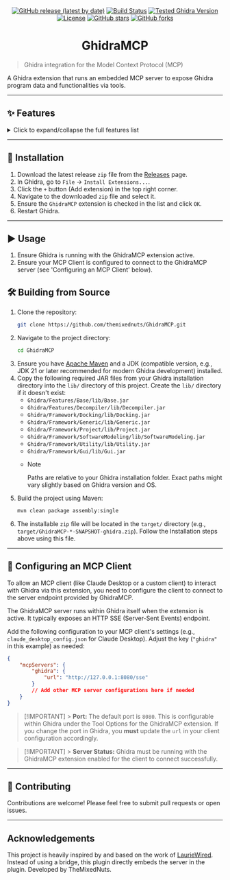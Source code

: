 <div align="center">
  <a href="https://github.com/themixednuts/GhidraMCP/releases"><img src="https://img.shields.io/github/v/release/themixednuts/GhidraMCP?label=latest%20release&style=flat-square" alt="GitHub release (latest by date)"></a>
  <a href="https://github.com/themixednuts/GhidraMCP/actions/workflows/build.yml"><img src="https://img.shields.io/github/actions/workflow/status/themixednuts/GhidraMCP/build.yml?style=flat-square" alt="Build Status"></a>
  <a href="#"><img src="https://img.shields.io/badge/Ghidra-11.3.2-blue?style=flat-square" alt="Tested Ghidra Version"></a>
  <a href="LICENSE"><img src="https://img.shields.io/badge/License-Apache%202.0-blue.svg?style=flat-square" alt="License"></a>
  <a href="https://github.com/themixednuts/GhidraMCP/stargazers"><img src="https://img.shields.io/github/stars/themixednuts/GhidraMCP?style=flat-square" alt="GitHub stars"></a>
  <a href="https://github.com/themixednuts/GhidraMCP/network/members"><img src="https://img.shields.io/github/forks/themixednuts/GhidraMCP?style=flat-square" alt="GitHub forks"></a>
</div>

<!-- Optional: Add a project logo here -->
<!-- <p align="center">
  <img src="PATH_TO_YOUR_LOGO.png" alt="GhidraMCP Logo" width="200"/>
</p> -->

<h1 align="center">GhidraMCP</h1>

> Ghidra integration for the Model Context Protocol (MCP)

A Ghidra extension that runs an embedded MCP server to expose Ghidra program data and functionalities via tools.

---

## ✨ Features

<details>
<summary>Click to expand/collapse the full features list</summary>

This extension exposes various Ghidra functionalities to MCP clients, grouped by category:

> [!TIP]
> To help manage limits on the number of enabled tools in some MCP clients, 'grouped' tools are available. These combine multiple related operations (e.g., several function operations) into a single tool interface. You can find links to these grouped tools in the category headers below (e.g., **Functions** - [`grouped`](src/main/java/com/themixednuts/tools/grouped/GroupedFunctionOperationsTool.java)).

### Project Management ([`grouped`](src/main/java/com/themixednuts/tools/grouped/GroupedProjectManagementOperationsTool.java))

- [x] List open programs/files: [`GhidraListFilesTool`](src/main/java/com/themixednuts/tools/projectmanagement/GhidraListFilesTool.java)
- [x] Get current program info: [`GhidraGetCurrentProgramInfoTool`](src/main/java/com/themixednuts/tools/projectmanagement/GhidraGetCurrentProgramInfoTool.java)
- [x] List bookmarks: [`GhidraListBookmarksTool`](src/main/java/com/themixednuts/tools/projectmanagement/GhidraListBookmarksTool.java)
- [x] Add bookmark: [`GhidraAddBookmarkTool`](src/main/java/com/themixednuts/tools/projectmanagement/GhidraAddBookmarkTool.java)
- [x] Remove bookmark: [`GhidraRemoveBookmarkTool`](src/main/java/com/themixednuts/tools/projectmanagement/GhidraRemoveBookmarkTool.java)
- [x] List Ghidra scripts: [`GhidraListScriptsTool`](src/main/java/com/themixednuts/tools/projectmanagement/GhidraListScriptsTool.java)
- [x] Run Ghidra script: [`GhidraRunScriptTool`](src/main/java/com/themixednuts/tools/projectmanagement/GhidraRunScriptTool.java)

### Functions ([`grouped`](src/main/java/com/themixednuts/tools/grouped/GroupedFunctionOperationsTool.java))

- [x] List functions: [`GhidraListFunctionNamesTool`](src/main/java/com/themixednuts/tools/functions/GhidraListFunctionNamesTool.java)
- [x] Get function details by name ([`GhidraGetFunctionByNameTool`](src/main/java/com/themixednuts/tools/functions/GhidraGetFunctionByNameTool.java)) or address ([`GhidraGetFunctionByAddressTool`](src/main/java/com/themixednuts/tools/functions/GhidraGetFunctionByAddressTool.java))
- [x] Get function containing location: [`GhidraGetFunctionContainingLocationTool`](src/main/java/com/themixednuts/tools/functions/GhidraGetFunctionContainingLocationTool.java)
- [x] Get current function: [`GhidraGetCurrentFunctionTool`](src/main/java/com/themixednuts/tools/functions/GhidraGetCurrentFunctionTool.java)
- [x] Rename function by name ([`GhidraRenameFunctionByNameTool`](src/main/java/com/themixednuts/tools/functions/GhidraRenameFunctionByNameTool.java)) or address ([`GhidraRenameFunctionByAddressTool`](src/main/java/com/themixednuts/tools/functions/GhidraRenameFunctionByAddressTool.java))
- [x] List symbols in function: [`GhidraListSymbolsInFunctionTool`](src/main/java/com/themixednuts/tools/functions/GhidraListSymbolsInFunctionTool.java)
- [x] Get symbol by name in function: [`GhidraGetSymbolByNameInFunctionTool`](src/main/java/com/themixednuts/tools/functions/GhidraGetSymbolByNameInFunctionTool.java)
- [x] Rename symbol in function: [`GhidraRenameSymbolInFunctionTool`](src/main/java/com/themixednuts/tools/functions/GhidraRenameSymbolInFunctionTool.java)
- [x] Change symbol data type in function: [`GhidraChangeSymbolDataTypeInFunctionTool`](src/main/java/com/themixednuts/tools/functions/GhidraChangeSymbolDataTypeInFunctionTool.java)
- [x] Get/Set function comments (Use [`GhidraGetCommentAtAddressTool`](src/main/java/com/themixednuts/tools/symbols/GhidraGetCommentAtAddressTool.java) / [`GhidraSetCommentAtAddressTool`](src/main/java/com/themixednuts/tools/symbols/GhidraSetCommentAtAddressTool.java) at entry point)
- [x] Add function: [`GhidraAddFunctionTool`](src/main/java/com/themixednuts/tools/functions/GhidraAddFunctionTool.java)
- [x] Remove function: [`GhidraRemoveFunctionTool`](src/main/java/com/themixednuts/tools/functions/GhidraRemoveFunctionTool.java)
- [x] Update function prototype/signature: [`GhidraUpdateFunctionPrototypeTool`](src/main/java/com/themixednuts/tools/functions/GhidraUpdateFunctionPrototypeTool.java)
- [x] Decompile function by name: [`GhidraDecompileFunctionByNameTool`](src/main/java/com/themixednuts/tools/decompiler/GhidraDecompileFunctionByNameTool.java)

### Symbols & Labels ([`grouped`](src/main/java/com/themixednuts/tools/grouped/GroupedSymbolOperationsTool.java))

- [x] List defined strings: [`GhidraGetDefinedStringsTool`](src/main/java/com/themixednuts/tools/symbols/GhidraGetDefinedStringsTool.java)
- [x] List namespaces: [`GhidraListNamespacesTool`](src/main/java/com/themixednuts/tools/symbols/GhidraListNamespacesTool.java)
- [x] Set comment at address: [`GhidraSetCommentAtAddressTool`](src/main/java/com/themixednuts/tools/symbols/GhidraSetCommentAtAddressTool.java)
- [x] Get comment at address: [`GhidraGetCommentAtAddressTool`](src/main/java/com/themixednuts/tools/symbols/GhidraGetCommentAtAddressTool.java)
- [x] Rename data at address: [`GhidraRenameDataAtAddressTool`](src/main/java/com/themixednuts/tools/symbols/GhidraRenameDataAtAddressTool.java)
- [x] Clear symbol at address: [`GhidraClearSymbolTool`](src/main/java/com/themixednuts/tools/symbols/GhidraClearSymbolTool.java)
- [x] List all symbols: [`GhidraListAllSymbolsTool`](src/main/java/com/themixednuts/tools/symbols/GhidraListAllSymbolsTool.java)
- [x] Add label at address: [`GhidraAddLabelTool`](src/main/java/com/themixednuts/tools/symbols/GhidraAddLabelTool.java)
- [x] Remove label at address: [`GhidraRemoveLabelTool`](src/main/java/com/themixednuts/tools/symbols/GhidraRemoveLabelTool.java)

### Data Types ([`grouped`](src/main/java/com/themixednuts/tools/grouped/GroupedDatatypeOperationsTool.java))

- [x] List data types: [`GhidraListDataTypesTool`](src/main/java/com/themixednuts/tools/datatypes/GhidraListDataTypesTool.java)
- [x] List categories: [`GhidraListCategoriesTool`](src/main/java/com/themixednuts/tools/datatypes/GhidraListCategoriesTool.java)
- [x] Create category: [`GhidraCreateCategoryTool`](src/main/java/com/themixednuts/tools/datatypes/GhidraCreateCategoryTool.java)
- [x] Rename category: [`GhidraRenameCategoryTool`](src/main/java/com/themixednuts/tools/datatypes/GhidraRenameCategoryTool.java)
- [x] Delete category: [`GhidraDeleteCategoryTool`](src/main/java/com/themixednuts/tools/datatypes/GhidraDeleteCategoryTool.java)
- [x] Move category: [`GhidraMoveCategoryTool`](src/main/java/com/themixednuts/tools/datatypes/GhidraMoveCategoryTool.java)
- [x] List namespaces: [`GhidraListNamespacesTool`](src/main/java/com/themixednuts/tools/symbols/GhidraListNamespacesTool.java)
- [x] List class names: [`GhidraListClassNamesTool`](src/main/java/com/themixednuts/tools/datatypes/GhidraListClassNamesTool.java)
- [x] List defined structures/enums (Covered by [`GhidraListDataTypesTool`](src/main/java/com/themixednuts/tools/datatypes/GhidraListDataTypesTool.java))
- [x] Get struct definition: [`GhidraGetStructDefinitionTool`](src/main/java/com/themixednuts/tools/datatypes/GhidraGetStructDefinitionTool.java)
- [x] Get enum definition: [`GhidraGetEnumDefinitionTool`](src/main/java/com/themixednuts/tools/datatypes/GhidraGetEnumDefinitionTool.java)
- [x] Get union definition: [`GhidraGetUnionDefinitionTool`](src/main/java/com/themixednuts/tools/datatypes/GhidraGetUnionDefinitionTool.java)
- [x] Get typedef definition: [`GhidraGetTypeDefDefinitionTool`](src/main/java/com/themixednuts/tools/datatypes/GhidraGetTypeDefDefinitionTool.java)
- [x] Get function definition: [`GhidraGetFunctionDefinitionTool`](src/main/java/com/themixednuts/tools/datatypes/GhidraGetFunctionDefinitionTool.java)
- [x] Create struct: [`GhidraCreateStructTool`](src/main/java/com/themixednuts/tools/datatypes/GhidraCreateStructTool.java)
- [x] Create enum: [`GhidraCreateEnumTool`](src/main/java/com/themixednuts/tools/datatypes/GhidraCreateEnumTool.java)
- [x] Create union: [`GhidraCreateUnionTool`](src/main/java/com/themixednuts/tools/datatypes/GhidraCreateUnionTool.java)
- [x] Create typedef: [`GhidraCreateTypeDefTool`](src/main/java/com/themixednuts/tools/datatypes/GhidraCreateTypeDefTool.java)
- [x] Create function definition: [`GhidraCreateFunctionDefinitionTool`](src/main/java/com/themixednuts/tools/datatypes/GhidraCreateFunctionDefinitionTool.java)
- [x] Modify structs (Add/Edit/Delete members): [`GhidraAddStructMemberTool`](src/main/java/com/themixednuts/tools/datatypes/GhidraAddStructMemberTool.java), [`GhidraEditStructMemberTool`](src/main/java/com/themixednuts/tools/datatypes/GhidraEditStructMemberTool.java), [`GhidraDeleteStructMemberTool`](src/main/java/com/themixednuts/tools/datatypes/GhidraDeleteStructMemberTool.java)
- [x] Modify enums (Add/Edit/Delete entries): [`GhidraAddEnumEntryTool`](src/main/java/com/themixednuts/tools/datatypes/GhidraAddEnumEntryTool.java), [`GhidraEditEnumEntryTool`](src/main/java/com/themixednuts/tools/datatypes/GhidraEditEnumEntryTool.java), [`GhidraDeleteEnumEntryTool`](src/main/java/com/themixednuts/tools/datatypes/GhidraDeleteEnumEntryTool.java)
- [x] Modify unions (Add members): [`GhidraAddUnionMemberTool`](src/main/java/com/themixednuts/tools/datatypes/GhidraAddUnionMemberTool.java)
- [x] Modify function definitions: [`GhidraUpdateFunctionDefinitionTool`](src/main/java/com/themixednuts/tools/datatypes/GhidraUpdateFunctionDefinitionTool.java)
- [x] Modify typedefs: [`GhidraUpdateTypeDefTool`](src/main/java/com/themixednuts/tools/datatypes/GhidraUpdateTypeDefTool.java)
- [x] Rename data types: [`GhidraRenameDataTypeTool`](src/main/java/com/themixednuts/tools/datatypes/GhidraRenameDataTypeTool.java)
- [x] Delete data types: [`GhidraDeleteDataTypeTool`](src/main/java/com/themixednuts/tools/datatypes/GhidraDeleteDataTypeTool.java)
- [x] Apply data type at address: [`GhidraApplyDataTypeTool`](src/main/java/com/themixednuts/tools/datatypes/GhidraApplyDataTypeTool.java)

### Memory & Addresses ([`grouped`](src/main/java/com/themixednuts/tools/grouped/GroupedMemoryOperationsTool.java))

- [x] List segments: [`GhidraListSegmentsTool`](src/main/java/com/themixednuts/tools/memory/GhidraListSegmentsTool.java)
- [x] Get current address: [`GhidraGetCurrentAddressTool`](src/main/java/com/themixednuts/tools/memory/GhidraGetCurrentAddressTool.java)
- [x] Read bytes from address: [`GhidraReadBytesTool`](src/main/java/com/themixednuts/tools/memory/GhidraReadBytesTool.java)
- [x] Write bytes to address (Patching): [`GhidraWriteBytesTool`](src/main/java/com/themixednuts/tools/memory/GhidraWriteBytesTool.java)
- [x] Search memory: [`GhidraSearchMemoryTool`](src/main/java/com/themixednuts/tools/memory/GhidraSearchMemoryTool.java)
- [x] Get XRefs _to_ address: [`GhidraGetXRefsToTool`](src/main/java/com/themixednuts/tools/memory/GhidraGetXRefsToTool.java)
- [x] Get XRefs _from_ address: [`GhidraGetXRefsFromTool`](src/main/java/com/themixednuts/tools/memory/GhidraGetXRefsFromTool.java)
- [x] List imports: [`GhidraListImportsTool`](src/main/java/com/themixednuts/tools/memory/GhidraListImportsTool.java)

### Decompiler ([`grouped`](src/main/java/com/themixednuts/tools/grouped/GroupedDecompilerOperationsTool.java))

- [x] Decompile function by name: [`GhidraDecompileFunctionByNameTool`](src/main/java/com/themixednuts/tools/decompiler/GhidraDecompileFunctionByNameTool.java)

### Analysis & Scripting ([`grouped`](src/main/java/com/themixednuts/tools/grouped/GroupedAnalysisOperationsTool.java))

- [x] Trigger auto-analysis: [`GhidraTriggerAnalysisTool`](src/main/java/com/themixednuts/tools/analysis/GhidraTriggerAnalysisTool.java)

</details>

---

## 🚀 Installation

1.  Download the latest release `zip` file from the [Releases](https://github.com/themixednuts/GhidraMCP/releases) page.
2.  In Ghidra, go to `File` -> `Install Extensions...`.
3.  Click the `+` button (Add extension) in the top right corner.
4.  Navigate to the downloaded `zip` file and select it.
5.  Ensure the `GhidraMCP` extension is checked in the list and click `OK`.
6.  Restart Ghidra.

---

## ▶️ Usage

1.  Ensure Ghidra is running with the GhidraMCP extension active.
2.  Ensure your MCP Client is configured to connect to the GhidraMCP server (see 'Configuring an MCP Client' below).

## 🛠️ Building from Source

1.  Clone the repository:
    ```bash
    git clone https://github.com/themixednuts/GhidraMCP.git
    ```
2.  Navigate to the project directory:
    ```bash
    cd GhidraMCP
    ```
3.  Ensure you have [Apache Maven](https://maven.apache.org/install.html) and a JDK (compatible version, e.g., JDK 21 or later recommended for modern Ghidra development) installed.
4.  Copy the following required JAR files from your Ghidra installation directory into the `lib/` directory of this project. Create the `lib/` directory if it doesn't exist:
    - `Ghidra/Features/Base/lib/Base.jar`
    - `Ghidra/Features/Decompiler/lib/Decompiler.jar`
    - `Ghidra/Framework/Docking/lib/Docking.jar`
    - `Ghidra/Framework/Generic/lib/Generic.jar`
    - `Ghidra/Framework/Project/lib/Project.jar`
    - `Ghidra/Framework/SoftwareModeling/lib/SoftwareModeling.jar`
    - `Ghidra/Framework/Utility/lib/Utility.jar`
    - `Ghidra/Framework/Gui/lib/Gui.jar`
    - > [!NOTE]
      > Paths are relative to your Ghidra installation folder. Exact paths might vary slightly based on Ghidra version and OS.
5.  Build the project using Maven:
    ```bash
    mvn clean package assembly:single
    ```
6.  The installable `zip` file will be located in the `target/` directory (e.g., `target/GhidraMCP-*-SNAPSHOT-ghidra.zip`). Follow the Installation steps above using this file.

---

## 🔌 Configuring an MCP Client

To allow an MCP client (like Claude Desktop or a custom client) to interact with Ghidra via this extension, you need to configure the client to connect to the server endpoint provided by GhidraMCP.

The GhidraMCP server runs within Ghidra itself when the extension is active. It typically exposes an HTTP SSE (Server-Sent Events) endpoint.

Add the following configuration to your MCP client's settings (e.g., `claude_desktop_config.json` for Claude Desktop). Adjust the key (`"ghidra"` in this example) as needed:

```json
{
	"mcpServers": {
		"ghidra": {
			"url": "http://127.0.0.1:8080/sse"
		}
		// Add other MCP server configurations here if needed
	}
}
```

> [!IMPORTANT] > **Port:** The default port is `8080`. This is configurable within Ghidra under the Tool Options for the GhidraMCP extension. If you change the port in Ghidra, you **must** update the `url` in your client configuration accordingly.

> [!IMPORTANT] > **Server Status:** Ghidra must be running with the GhidraMCP extension enabled for the client to connect successfully.

---

## 🤝 Contributing

Contributions are welcome! Please feel free to submit pull requests or open issues.

---

## Acknowledgements

This project is heavily inspired by and based on the work of [LaurieWired](https://github.com/LaurieWired). Instead of using a bridge, this plugin directly embeds the server in the plugin. Developed by TheMixedNuts.
